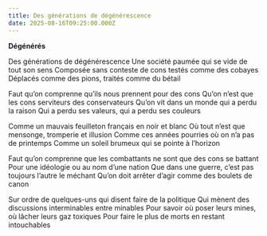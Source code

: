 ```yaml
---
title: Des générations de dégénérescence
date: 2025-08-16T09:25:00.000Z
---
```

**Dégénérés**

Des générations de dégénérescence
Une société paumée qui se vide de tout son sens
Composée sans conteste de cons testés comme des cobayes
Déplacés comme des pions, traités comme du bétail

Faut qu’on comprenne qu’ils nous prennent pour des cons
Qu’on n’est que les cons serviteurs des conservateurs
Qu’on vit dans un monde qui a perdu la raison
Qui a perdu ses valeurs, qui a perdu ses couleurs

Comme un mauvais feuilleton français en noir et blanc
Où tout n’est que mensonge, tromperie et illusion
Comme ces années pourries où on n’a pas de printemps
Comme un soleil brumeux qui se pointe à l’horizon

Faut qu’on comprenne que les combattants ne sont que des cons se battant
Pour une idéologie ou au nom d’une nation
Que dans une guerre, c’est pas toujours l’autre le méchant
Qu’on doit arrêter d’agir comme des boulets de canon

Sur ordre de quelques-uns qui disent faire de la politique
Qui mènent des discussions interminables entre minables
Pour savoir où poser leurs mines, où lâcher leurs gaz toxiques
Pour faire le plus de morts en restant intouchables